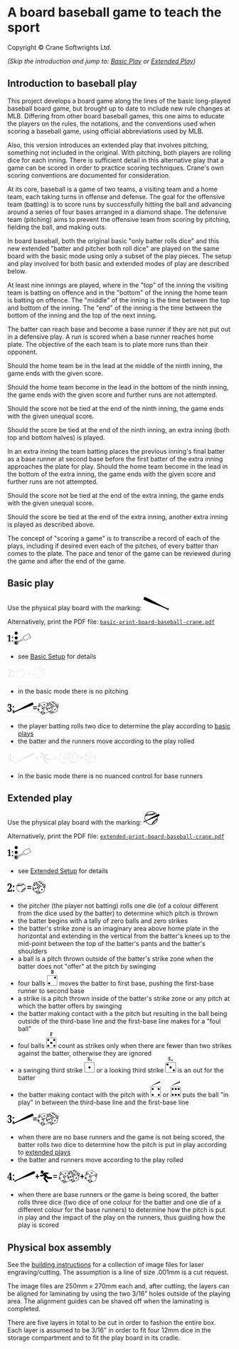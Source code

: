 # A board baseball game to teach the sport

Copyright © Crane Softwrights Ltd.

*(Skip the introduction and jump to: [Basic Play](#basic-play) or [Extended Play](#extended-play))* 

## Introduction to baseball play

This project develops a board game along the lines of the basic long-played baseball board game, but brought up to date to include new rule changes at MLB. Differing from other board baseball games, this one aims to educate the players on the rules, the notations, and the conventions used when scoring a baseball game, using official abbreviations used by MLB.

Also, this version introduces an extended play that involves pitching, something not included in the original. With pitching, both players are rolling dice for each inning. There is sufficient detail in this alternative play that a game can be scored in order to practice scoring techniques. Crane's own scoring conventions are documented for consideration.

At its core, baseball is a game of two teams, a visiting team and a home team, each taking turns in offense and defense. The goal for the offensive team (batting) is to score runs by successfully hitting the ball and advancing around a series of four bases arranged in a diamond shape. The defensive team (pitching) aims to prevent the offensive team from scoring by pitching, fielding the ball, and making outs.

In board baseball, both the original basic "only batter rolls dice" and this new extended "batter and pitcher both roll dice" are played on the same board with the basic mode using only a subset of the play pieces. The setup and play involved for both basic and extended modes of play are described below.

At least nine innings are played, where in the "top" of the inning the visiting team is batting on offence and in the "bottom" of the inning the home team is batting on offence. The "middle" of the inning is the time between the top and bottom of the inning. The "end" of the inning is the time between the bottom of the inning and the top of the next inning.

The batter can reach base and become a base runner if they are not put out in a defensive play. A run is scored when a base runner reaches home plate. The objective of the each team is to plate more runs than their opponent.

Should the home team be in the lead at the middle of the ninth inning, the game ends with the given score.

Should the home team become in the lead in the bottom of the ninth inning, the game ends with the given score and further runs are not attempted.

Should the score not be tied at the end of the ninth inning, the game ends with the given unequal score.

Should the score be tied at the end of the ninth inning, an extra inning (both top and bottom halves) is played. 

In an extra inning the team batting places the previous inning's final batter as a base runner at second base before the first batter of the extra inning approaches the plate for play. Should the home team become in the lead in the bottom of the extra inning, the game ends with the given score and further runs are not attempted.

Should the score not be tied at the end of the extra inning, the game ends with the given unequal score.

Should the score be tied at the end of the extra inning, another extra inning is played as described above.

The concept of "scoring a game" is to transcribe a record of each of the plays, including if desired even each of the pitches, of every batter than comes to the plate. The pace and tenor of the game can be reviewed during the game and after the end of the game.

## Basic play 

Use the physical play board with the marking: <img src="../shared/z-batting.png" height="30px"/>

Alternatively, print the PDF file: [`basic-print-board-baseball-crane.pdf`](basic-print-board-baseball-crane.pdf)

[<img src="../shared/step-1.png" height="30px"/>](../shared/Z-SETUP.md)

- see [Basic Setup](../shared/Z-SETUP.md) for details

<img src="../shared/step-2-x.png" height="30px"/>

- in the basic mode there is no pitching

<img src="../shared/step-3.png" height="30px"/>

- the player batting rolls two dice to determine the play according to [basic plays](Z-PLAYS.md)
- the batter and the runners move according to the play rolled

<img src="../shared/step-4-x.png" height="30px"/>

- in the basic mode there is no nuanced control for base runners

## Extended play 

Use the physical play board with the marking: <img src="../shared/x-pitching.png" height="30px"/>

Alternatively, print the PDF file: [`extended-print-board-baseball-crane.pdf`](extended-print-board-baseball-crane.pdf)

[<img src="../shared/step-1.png" height="30px"/>](../shared/X-SETUP.md)

- see [Extended Setup](../shared/Z-SETUP.md) for details

<img src="../shared/step-2.png" height="30px"/>

- the pitcher (the player not batting) rolls one die (of a colour different from the dice used by the batter) to determine which pitch is thrown
- the batter begins with a tally of zero balls and zero strikes
- the batter's strike zone is an imaginary area above home plate in the horizontal and extending in the vertical from the batter's knees up to the mid-point between the top of the batter's pants and the batter's shoulders 
- a ball is a pitch thrown outside of the batter's strike zone when the batter does not "offer" at the pitch by swinging
- four balls <img src="../shared/pd2.png" height="35px"/> moves the batter to first base, pushing the first-base runner to second base
- a strike is a pitch thrown inside of the batter's strike zone or any pitch at which the batter offers by swinging
- the batter making contact with a the pitch but resulting in the ball being outside of the third-base line and the first-base line makes for a "foul ball"
- foul balls <img src="../shared/pd5.png" height="35px"/> count as strikes only when there are fewer than two strikes against the batter, otherwise they are ignored
- a swinging third strike <img src="../shared/pd1.png" height="35px"/> or a looking third strike <img src="../shared/pd3.png" height="35px"/> is an out for the batter
- the batter making contact with the pitch with <img src="../shared/pd4.png" height="35px"/> or <img src="../shared/pd6.png" height="35px"/> puts the ball "in play" in between the third-base line and the first-base line

<img src="../shared/step-3.png" height="30px"/>

- when there are no base runners and the game is not being scored, the batter rolls two dice to determine how the pitch is put in play according to [extended plays](X-PLAYS.md)
- the batter and runners move according to the play rolled

<img src="../shared/step-4.png" height="30px"/>

- when there are base runners or the game is being scored, the batter rolls three dice (two dice of one colour for the batter and one die of a different colour for the base runners) to determine how the pitch is put in play and the impact of the play on the runners, thus guiding how the play is scored


## Physical box assembly

See the [building instructions](../build/#readme) for a collection of image files for laser engraving/cutting. The assumption is a line of size .001mm is a cut request.

The image files are 250mm x 270mm each and, after cutting, the layers can be aligned for laminating by using the two 3/16" holes outside of the playing area. The alignment guides can be shaved off when the laminating is completed.

There are five layers in total to be cut in order to fashion the entire box. Each layer is assumed to be 3/16" in order to fit four 12mm dice in the storage compartment and to fit the play board in its cradle.

